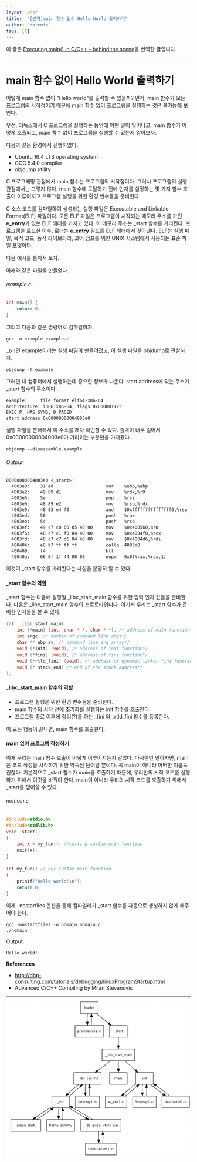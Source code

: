 ```yaml
---
layout: post
title:  "[번역]main 함수 없이 Hello World 출력하기"
author: "doremin"
tags: [C]
---
```


이 글은 [Executing main() in C/C++ – behind the scene](https://www.geeksforgeeks.org/executing-main-in-c-behind-the-scene/)을 번역한 글입니다.

---

# main 함수 없이 Hello World 출력하기

어떻게 main 함수 없이 "Hello world"를 출력할 수 있을까?
먼저, main 함수가 모든 프로그램의 시작점이기 때문에 main 함수 없이 프로그램을 실행하는 것은 불가능해 보인다.

우선, 리눅스에서 C 프로그램을 실행하는 동안에 어떤 일이 일어나고, main 함수가 어떻게 호출되고, main 함수 없이 프로그램을 실행할 수 있는지 알아보자.

다음과 같은 환경에서 진행하였다.

* Ubuntu 16.4 LTS operating system
* GCC 5.4.0 compiler
* objdump utility

C 프로그래밍 관점에서 main 함수는 프로그램의 시작점이다. 그러나 프로그램의 실행 관점에서는 그렇지 않다. main 함수에 도달하기 전에 인자를 설정하는 몇 가지 함수 호출이 이루어지고 프로그램 실행을 위한 환경 변수들을 준비한다.

C 소스 코드를 컴파일하여 생성되는 실행 파일은 Executable and Linkable Format(ELF) 파일이다.
모든 ELF 파일은 프로그램이 시작되는 메모리 주소를 가진 **e_entry**가 있는 ELF 헤더를 가지고 있다. 이 메모리 주소는 _start 함수를 가리킨다.
프로그램을 로드한 이후, 로더는 **e_entry** 필드를 ELF 헤더에서 찾아낸다. ELF는 실행 파일, 목적 코드, 동적 라이브러리, 코어 덤프를 위한 UNIX 시스템에서 사용되는 표준 파일 포맷이다.

다음 예시를 통해서 보자.

아래와 같은 파일을 만들었다.

###### example.c:
```c
int main() {
    return 0;
}
```

그리고 다음과 같은 명령어로 컴파일하자.

```
gcc -o example example.c
```

그러면 example이라는 실행 파일이 만들어졌고, 이 실행 파일을 objdump로 관찰하자.

```
objdump -f example
```

그러면 내 컴퓨터에서 실행하는데 중요한 정보가 나온다. start address에 있는 주소가 _start 함수의 주소이다.

```
example:     file format elf64-x86-64
architecture: i386:x86-64, flags 0x00000112:
EXEC_P, HAS_SYMS, D_PAGED
start address 0x00000000004003e0
```

실행 파일을 분해해서 이 주소를 재차 확인할 수 있다. 출력이 너무 길어서 0x00000000004003e0가 가리키는 부분만을 가져왔다.

```
objdump --disassemble example
```

###### Output:
```
00000000004003e0 <_start>:
  4003e0:    31 ed                    xor    %ebp,%ebp
  4003e2:    49 89 d1                 mov    %rdx,%r9
  4003e5:    5e                       pop    %rsi
  4003e6:    48 89 e2                 mov    %rsp,%rdx
  4003e9:    48 83 e4 f0              and    $0xfffffffffffffff0,%rsp
  4003ed:    50                       push   %rax
  4003ee:    54                       push   %rsp
  4003ef:    49 c7 c0 60 05 40 00     mov    $0x400560,%r8
  4003f6:    48 c7 c1 f0 04 40 00     mov    $0x4004f0,%rcx
  4003fd:    48 c7 c7 d6 04 40 00     mov    $0x4004d6,%rdi
  400404:    e8 b7 ff ff ff           callq  4003c0 
  400409:    f4                       hlt    
  40040a:    66 0f 1f 44 00 00        nopw   0x0(%rax,%rax,1)
```

이것이 _start 함수를 가리킨다는 사실을 분명히 알 수 있다.

#### _start 함수의 역할

_start 함수는 다음에 실행될 _libc_start_main 함수를 위한 입력 인자 값들을 준비한다. 
다음은 _libc_start_main 함수의 프로토타입니다. 여기서 우리는 _start 함수가 준비한 인자들을 볼 수 있다.

```c
int __libc_start_main(
    int (*main) (int, char * *, char * *), /* address of main function*/
    int argc, /* number of command line args*/
    char ** ubp_av, /* command line arg array*/
    void (*init) (void), /* address of init function*/
    void (*fini) (void), /* address of fini function*/
    void (*rtld_fini) (void), /* address of dynamic linker fini function */
    void (* stack_end) /* end of the stack address*/
);
```

#### _libc_start_main 함수의 역할

* 프로그램 실행을 위한 환경 변수들을 준비한다.
* main 함수의 시작 전에 초기화를 실행하는 init 함수를 호출한다.
* 프로그램 종료 이후에 정리(?)를 하는 _fini 와 _rtld_fini 함수를 등록한다.

이 모든 행동이 끝나면, main 함수를 호출한다.

#### main 없이 프로그램 작성하기

이재 우리는 main 함수 호출이 어떻게 이루어지는지 알았다. 다시한번 말하자면, main은 코드 작성을 시작하기 위한 약속된 단어일 뿐이다. 꼭 main이 아니라 어떠한 이름도 괜찮다. 기본적으로 _start 함수가 main을 호출하기 때문에, 우리만의 시작 코드를 실행하기 위해서 이것을 바꿔야 한다. main이 아니라 우리의 시작 코드를 호출하기 위해서 _start를 덮어쓸 수 있다.

###### nomain.c

```c
#include<stdio.h> 
#include<stdlib.h> 
void _start() 
{ 
    int x = my_fun(); //calling custom main function 
    exit(x); 
} 
  
int my_fun() // our custom main function 
{ 
    printf("Hello world!\n"); 
    return 0; 
} 
```

이제 -nostarfiles 옵션을 통해 컴파일러가 _start 함수를 자동으로 생성하지 않게 해주어야 한다.

```
gcc -nostartfiles -o nomain nomain.c
./nomain
```

Output:
```
Hello world!
```

**References**

* http://dbp-consulting.com/tutorials/debugging/linuxProgramStartup.html
* Advanced C/C++ Compiling by Milan Stevanovic

---

![main](/assets/images/2021-02-06/2021-02-06-1.png)
